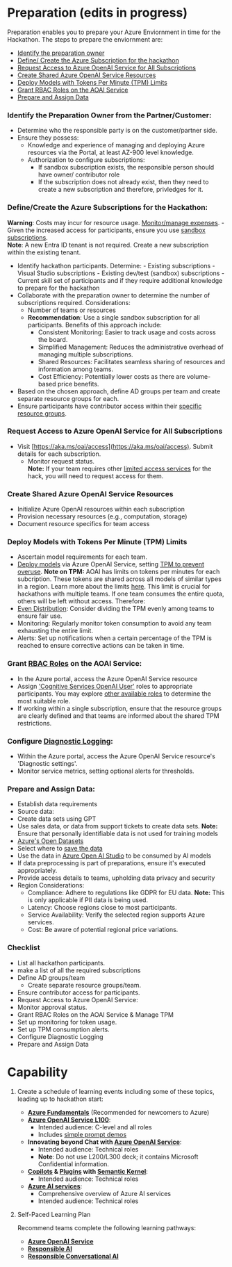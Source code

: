 # Preparation (edits in progress)
Preparation enables you to prepare your Azure Enviornment in time for the Hackathon. The steps to prepare the enviornment are:  

* [Identify the preparation owner](#identify-the-preparation-owner-from-the-partnercustomer) 
* [Define/ Create the Azure Subscription for the hackathon](#definecreate-the-azure-subscriptions-for-the-hackathon)
* [Request Access to Azure OpenAI Service for All Subscriptions](#request-access-to-azure-openai-service-for-all-subscriptions)
* [Create Shared Azure OpenAI Service Resources](#create-shared-azure-openai-service-resources)
* [Deploy Models with Tokens Per Minute (TPM) Limits](#deploy-models-with-tokens-per-minute-tpm-limits)
* [Grant RBAC Roles on the AOAI Service](#grant-rbac-roles-on-the-aoai-service)
* [Prepare and Assign Data](#prepare-and-assign-data)


### Identify the Preparation Owner from the Partner/Customer:
- Determine who the responsible party is on the customer/partner side.
- Ensure they possess:
    - Knowledge and experience of managing and deploying Azure resources via the Portal, at least AZ-900 level knowledge.
    - Authorization to configure subscriptions:
        - If sandbox subscription exists, the responsible person should have owner/ contributor role
        - If the subscription does not already exist, then they need to create a new subscription and therefore, privledges for it. 

### Define/Create the Azure Subscriptions for the Hackathon:
**Warning**: Costs may incur for resource usage. [Monitor/manage expenses](https://learn.microsoft.com/en-us/azure/cost-management-billing/cost-management-billing-overview).
    - Given the increased access for participants, ensure you use [sandbox subscriptions](https://learn.microsoft.com/en-us/azure/architecture/guide/azure-sandbox/azure-sandbox).  
    **Note**: A new Entra ID tenant is not required. Create a new subscription within the existing tenant.  
- Identify hackathon participants. Determine:
        - Existing subscriptions
        - Visual Studio subscriptions
        - Existing dev/test (sandbox) subscriptions
        - Current skill set of participants and if they require additional knowledge to prepare for the hackathon
- Collaborate with the preparation owner to determine the number of subscriptions required. Considerations:
    - Number of teams or resources 
    - **Recommendation**: Use a single sandbox subscription for all participants. Benefits of this approach include:
        - Consistent Monitoring: Easier to track usage and costs across the board.
        - Simplified Management: Reduces the administrative overhead of managing multiple subscriptions.
        - Shared Resources: Facilitates seamless sharing of resources and information among teams.
        - Cost Efficiency: Potentially lower costs as there are volume-based price benefits.
- Based on the chosen approach, define AD groups per team and create separate resource groups for each.
- Ensure participants have contributor access within their [specific resource groups](https://learn.microsoft.com/en-us/azure/role-based-access-control/quickstart-assign-role-user-portal).

### Request Access to Azure OpenAI Service for All Subscriptions
- Visit [https://aka.ms/oai/access](https://aka.ms/oai/access). Submit details for each subscription.
    - Monitor request status.   
    **Note:** If your team requires other [limited access services](https://learn.microsoft.com/en-us/azure/ai-services/cognitive-services-limited-access) for the hack, you will need to request access for them.
### Create Shared Azure OpenAI Service Resources
- Initialize Azure OpenAI resources within each subscription
- Provision necessary resources (e.g., computation, storage)
- Document resource specifics for team access

### Deploy Models with Tokens Per Minute (TPM) Limits
- Ascertain model requirements for each team.
- [Deploy models](https://learn.microsoft.com/en-us/azure/ai-services/openai/how-to/create-resource?pivots=web-portal) via Azure OpenAI Service, setting [TPM to prevent overuse](https://learn.microsoft.com/en-us/azure/ai-services/openai/how-to/quota?tabs=rest#assign-quota).
    **Note on TPM:** AOAI has limits on tokens per minutes for each subcription. These tokens are shared across all models of similar types in a region. Learn more about the limits [here](https://learn.microsoft.com/en-us/azure/ai-services/openai/quotas-limits). This limit is crucial for hackathons with multiple teams. If one team consumes the entire quota, others will be left without access. Therefore:
- [Even Distribution](https://learn.microsoft.com/en-us/azure/ai-services/openai/how-to/quota?tabs=rest#assign-quota): Consider dividing the TPM evenly among teams to ensure fair use.
- Monitoring: Regularly monitor token consumption to avoid any team exhausting the entire limit.
- Alerts: Set up notifications when a certain percentage of the TPM is reached to ensure corrective actions can be taken in time.  

### Grant [RBAC Roles](https://learn.microsoft.com/en-us/azure/ai-services/openai/how-to/role-based-access-control) on the AOAI Service:
- In the Azure portal, access the Azure OpenAI Service resource
- Assign ['Cognitive Services OpenAI User'](https://learn.microsoft.com/en-us/azure/role-based-access-control/quickstart-assign-role-user-portal) roles to appropriate participants. You may explore [other available roles](https://learn.microsoft.com/en-us/azure/ai-services/openai/how-to/role-based-access-control#azure-openai-roles) to determine the most suitable role. 
- If working within a single subscription, ensure that the resource groups are clearly defined and that teams are informed about the shared TPM restrictions.

### Configure [Diagnostic Logging](https://learn.microsoft.com/en-us/azure/dev-box/how-to-configure-dev-box-azure-diagnostic-logs):
- Within the Azure portal, access the Azure OpenAI Service resource's 'Diagnostic settings'.
- Monitor service metrics, setting optional alerts for thresholds.
    
### Prepare and Assign Data:
- Establish data requirements
- Source data:
- Create data sets using GPT
- Use sales data, or data from support tickets to create data sets. **Note:** Ensure that personally identifiable data is not used for training models
- [Azure's Open Datasets](https://learn.microsoft.com/en-us/azure/open-datasets/dataset-catalog)
- Select where to [save the data](https://learn.microsoft.com/en-us/azure/machine-learning/how-to-datastore?view=azureml-api-2&tabs=sdk-identity-based-access%2Csdk-adls-identity-access%2Csdk-azfiles-accountkey%2Csdk-adlsgen1-identity-access)
- Use the data in [Azure Open AI Studio](https://learn.microsoft.com/en-us/azure/ai-services/openai/use-your-data-quickstart?tabs=command-line&pivots=programming-language-studio#add-your-data-using-azure-openai-studio) to be consumed by AI models
- If data preprocessing is part of preparations, ensure it's executed appropriately.
- Provide access details to teams, upholding data privacy and security
- Region Considerations:
    - Compliance: Adhere to regulations like GDPR for EU data. **Note:** This is only applicable if PII data is being used.
    - Latency: Choose regions close to most participants.
    - Service Availability: Verify the selected region supports Azure services.
    - Cost: Be aware of potential regional price variations.


### Checklist

- List all hackathon participants.
- make a list of all the required subscriptions
- Define AD groups/team
    - Create separate resource groups/team.
- Ensure contributor access for participants.
- Request Access to Azure OpenAI Service:
- Monitor approval status.
- Grant RBAC Roles on the AOAI Service & Manage TPM
- Set up monitoring for token usage.
 - Set up TPM consumption alerts.
 - Configure Diagnostic Logging
- Prepare and Assign Data

# Capability

1. Create a schedule of learning events including some of these topics, leading up to hackathon start:​


    - **[Azure Fundamentals](https://github.com/PlagueHO/AzureOpenAIDemo/blob/main/prompt-examples/README.md)** (Recommended for newcomers to Azure)
    - **[Azure OpenAI Service L100](https://github.com/PlagueHO/AzureOpenAIDemo/blob/main/prompt-examples/README.md)**:
      - Intended audience: C-level and all roles
      - Includes [simple prompt demos](https://github.com/PlagueHO/AzureOpenAIDemo/blob/main/prompt-examples/README.md)
    - **Innovating beyond Chat with [Azure OpenAI Service](https://github.com/PlagueHO/AzureOpenAIDemo/blob/main/prompt-examples/README.md)**:
      - Intended audience: Technical roles
      - **Note**: Do not use L200/L300 deck; it contains Microsoft Confidential information.
    - **[Copilots](https://github.com/PlagueHO/AzureOpenAIDemo/blob/main/prompt-examples/README.md) & [Plugins](https://github.com/PlagueHO/AzureOpenAIDemo/blob/main/prompt-examples/README.md) with [Semantic Kernel](https://github.com/PlagueHO/AzureOpenAIDemo/blob/main/prompt-examples/README.md)**:
      - Intended audience: Technical roles
    - **[Azure AI services](https://github.com/PlagueHO/AzureOpenAIDemo/blob/main/prompt-examples/README.md)**:
      - Comprehensive overview of Azure AI services
      - Intended audience: Technical roles
1. Self-Paced Learning Plan

    Recommend teams complete the following learning pathways:
    
    - **[Azure OpenAI Service](https://github.com/PlagueHO/AzureOpenAIDemo/blob/main/prompt-examples/README.md)**
    - **[Responsible AI](https://github.com/PlagueHO/AzureOpenAIDemo/blob/main/prompt-examples/README.md)**
    - **[Responsible Conversational AI](https://github.com/PlagueHO/AzureOpenAIDemo/blob/main/prompt-examples/README.md)**
    
